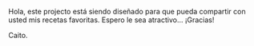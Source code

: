 Hola, este projecto está siendo diseñado para que pueda compartir con usted mis recetas favoritas. Espero le sea atractivo... ¡Gracias!

Caito. 
